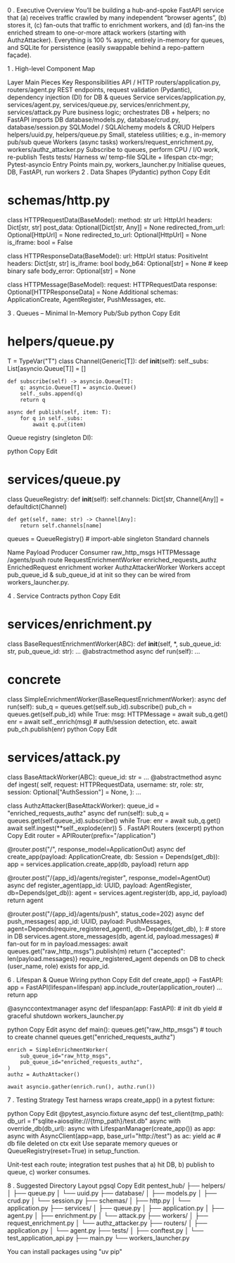 0 . Executive Overview
You’ll be building a hub-and-spoke FastAPI service that (a) receives traffic crawled by many independent “browser agents”, (b) stores it, (c) fan-outs that traffic to enrichment workers, and (d) fan-ins the enriched stream to one-or-more attack workers (starting with AuthzAttacker). Everything is 100 % async, entirely in-memory for queues, and SQLite for persistence (easily swappable behind a repo-pattern façade).

1 . High-level Component Map

Layer	Main Pieces	Key Responsibilities
API / HTTP	routers/application.py, routers/agent.py	REST endpoints, request validation (Pydantic), dependency injection (DI) for DB & queues
Service	services/application.py, services/agent.py, services/queue.py, services/enrichment.py, services/attack.py	Pure business logic; orchestrates DB + helpers; no FastAPI imports
DB	database/models.py, database/crud.py, database/session.py	SQLModel / SQLAlchemy models & CRUD
Helpers	helpers/uuid.py, helpers/queue.py	Small, stateless utilities; e.g., in-memory pub/sub queue
Workers (async tasks)	workers/request_enrichment.py, workers/authz_attacker.py	Subscribe to queues, perform CPU / I/O work, re-publish
Tests	tests/	Harness w/ temp-file SQLite + lifespan ctx-mgr; Pytest-asyncio
Entry Points	main.py, workers_launcher.py	Initialise queues, DB, FastAPI, run workers
2 . Data Shapes (Pydantic)
python
Copy
Edit
# schemas/http.py
class HTTPRequestData(BaseModel):
    method: str
    url: HttpUrl
    headers: Dict[str, str]
    post_data: Optional[Dict[str, Any]] = None
    redirected_from_url: Optional[HttpUrl] = None
    redirected_to_url: Optional[HttpUrl] = None
    is_iframe: bool = False

class HTTPResponseData(BaseModel):
    url: HttpUrl
    status: PositiveInt
    headers: Dict[str, str]
    is_iframe: bool
    body_b64: Optional[str] = None          # keep binary safe
    body_error: Optional[str] = None

class HTTPMessage(BaseModel):
    request: HTTPRequestData
    response: Optional[HTTPResponseData] = None
Additional schemas: ApplicationCreate, AgentRegister, PushMessages, etc.

3 . Queues – Minimal In-Memory Pub/Sub
python
Copy
Edit
# helpers/queue.py
T = TypeVar("T")
class Channel(Generic[T]):
    def __init__(self):
        self._subs: List[asyncio.Queue[T]] = []

    def subscribe(self) -> asyncio.Queue[T]:
        q: asyncio.Queue[T] = asyncio.Queue()
        self._subs.append(q)
        return q

    async def publish(self, item: T):
        for q in self._subs:
            await q.put(item)
Queue registry (singleton DI):

python
Copy
Edit
# services/queue.py
class QueueRegistry:
    def __init__(self):
        self.channels: Dict[str, Channel[Any]] = defaultdict(Channel)

    def get(self, name: str) -> Channel[Any]:
        return self.channels[name]

queues = QueueRegistry()      # import-able singleton
Standard channels


Name	Payload	Producer	Consumer
raw_http_msgs	HTTPMessage	/agents/push route	RequestEnrichmentWorker
enriched_requests_authz	EnrichedRequest	enrichment worker	AuthzAttackerWorker
Workers accept pub_queue_id & sub_queue_id at init so they can be wired from workers_launcher.py.

4 . Service Contracts
python
Copy
Edit
# services/enrichment.py
class BaseRequestEnrichmentWorker(ABC):
    def __init__(self, *, sub_queue_id: str, pub_queue_id: str): ...
    @abstractmethod
    async def run(self): ...

# concrete
class SimpleEnrichmentWorker(BaseRequestEnrichmentWorker):
    async def run(self):
        sub_q = queues.get(self.sub_id).subscribe()
        pub_ch = queues.get(self.pub_id)
        while True:
            msg: HTTPMessage = await sub_q.get()
            enr = await self._enrich(msg)          # auth/session detection, etc.
            await pub_ch.publish(enr)
python
Copy
Edit
# services/attack.py
class BaseAttackWorker(ABC):
    queue_id: str = ...
    @abstractmethod
    async def ingest(
        self,
        request: HTTPRequestData,
        username: str,
        role: str,
        session: Optional["AuthSession"] = None,
    ): ...

class AuthzAttacker(BaseAttackWorker):
    queue_id = "enriched_requests_authz"
    async def run(self):
        sub_q = queues.get(self.queue_id).subscribe()
        while True:
            enr = await sub_q.get()
            await self.ingest(**self._explode(enr))
5 . FastAPI Routers (excerpt)
python
Copy
Edit
router = APIRouter(prefix="/application")

@router.post("/", response_model=ApplicationOut)
async def create_app(payload: ApplicationCreate, db: Session = Depends(get_db)):
    app = services.application.create_app(db, payload)
    return app

@router.post("/{app_id}/agents/register", response_model=AgentOut)
async def register_agent(app_id: UUID, payload: AgentRegister, db=Depends(get_db)):
    agent = services.agent.register(db, app_id, payload)
    return agent

@router.post("/{app_id}/agents/push", status_code=202)
async def push_messages(
    app_id: UUID,
    payload: PushMessages,
    agent=Depends(require_registered_agent),
    db=Depends(get_db),
):
    # store in DB
    services.agent.store_messages(db, agent.id, payload.messages)
    # fan-out
    for m in payload.messages:
        await queues.get("raw_http_msgs").publish(m)
    return {"accepted": len(payload.messages)}
require_registered_agent depends on DB to check (user_name, role) exists for app_id.

6 . Lifespan & Queue Wiring
python
Copy
Edit
def create_app() -> FastAPI:
    app = FastAPI(lifespan=lifespan)
    app.include_router(application_router)
    ...
    return app

@asynccontextmanager
async def lifespan(app: FastAPI):
    # init db
    yield
    # graceful shutdown
workers_launcher.py

python
Copy
Edit
async def main():
    queues.get("raw_http_msgs")      # touch to create channel
    queues.get("enriched_requests_authz")

    enrich = SimpleEnrichmentWorker(
        sub_queue_id="raw_http_msgs",
        pub_queue_id="enriched_requests_authz",
    )
    authz = AuthzAttacker()

    await asyncio.gather(enrich.run(), authz.run())
7 . Testing Strategy
Test harness wraps create_app() in a pytest fixture:

python
Copy
Edit
@pytest_asyncio.fixture
async def test_client(tmp_path):
    db_url = f"sqlite+aiosqlite:///{tmp_path}/test.db"
    async with override_db(db_url):
        async with LifespanManager(create_app()) as app:
            async with AsyncClient(app=app, base_url="http://test") as ac:
                yield ac      # db file deleted on ctx exit
Use separate memory queues or QueueRegistry(reset=True) in setup_function.

Unit-test each route; integration test pushes that a) hit DB, b) publish to queue, c) worker consumes.

8 . Suggested Directory Layout
pgsql
Copy
Edit
pentest_hub/
├── helpers/
│   ├── queue.py
│   └── uuid.py
├── database/
│   ├── models.py
│   ├── crud.py
│   └── session.py
├── schemas/
│   ├── http.py
│   └── application.py
├── services/
│   ├── queue.py
│   ├── application.py
│   ├── agent.py
│   ├── enrichment.py
│   └── attack.py
├── workers/
│   ├── request_enrichment.py
│   └── authz_attacker.py
├── routers/
│   ├── application.py
│   └── agent.py
├── tests/
│   ├── conftest.py
│   └── test_application_api.py
├── main.py
└── workers_launcher.py

You can install packages using "uv pip"